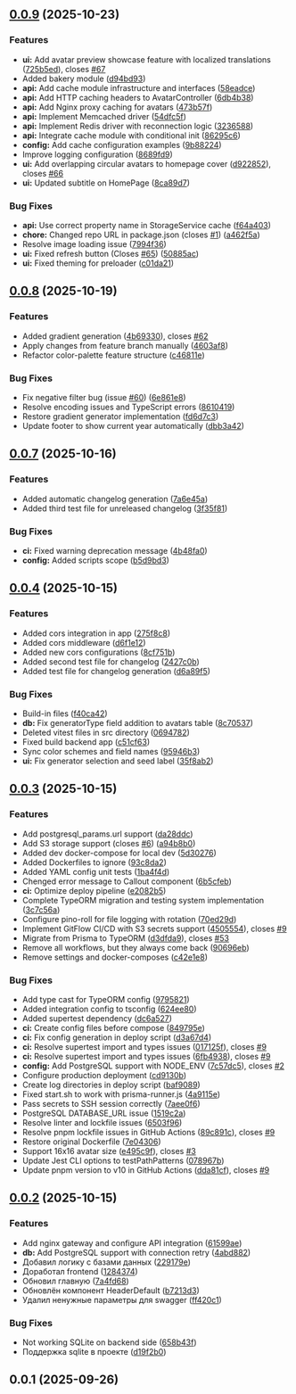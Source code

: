## [0.0.9](https://github.com/Black-Cat-OSS/ava-gen/compare/v0.0.8...v0.0.9) (2025-10-23)

### Features

- **ui:** Add avatar preview showcase feature with localized translations
  ([725b5ed](https://github.com/Black-Cat-OSS/ava-gen/commit/725b5edb7e6e7c7c5a5e5e5e5e5e5e5e5e5e5e5e)),
  closes [#67](https://github.com/Black-Cat-OSS/ava-gen/issues/67)
- Added bakery module
  ([d94bd93](https://github.com/Black-Cat-OSS/ava-gen/commit/d94bd93b6614fc33fa1d8197fdd32593ed0e7c43))
- **api:** Add cache module infrastructure and interfaces
  ([58eadce](https://github.com/Black-Cat-OSS/ava-gen/commit/58eadce9590c85b9c10d25e1927844b425e65a17))
- **api:** Add HTTP caching headers to AvatarController
  ([6db4b38](https://github.com/Black-Cat-OSS/ava-gen/commit/6db4b385d973649a6dcc49533afd9f2cd89e76d6))
- **api:** Add Nginx proxy caching for avatars
  ([473b57f](https://github.com/Black-Cat-OSS/ava-gen/commit/473b57fa9850382746c6d08e4eee6f87c3adc285))
- **api:** Implement Memcached driver
  ([54dfc5f](https://github.com/Black-Cat-OSS/ava-gen/commit/54dfc5ff8382f14f6d81b8748b9d78ec9e65d707))
- **api:** Implement Redis driver with reconnection logic
  ([3236588](https://github.com/Black-Cat-OSS/ava-gen/commit/323658806fd50d9a6b4cd79a7bac1bb44f803707))
- **api:** Integrate cache module with conditional init
  ([86295c6](https://github.com/Black-Cat-OSS/ava-gen/commit/86295c6c72aa1ce282ce321f37b7db2b5ff63b0d))
- **config:** Add cache configuration examples
  ([9b88224](https://github.com/Black-Cat-OSS/ava-gen/commit/9b882244f8eba6276f552e4cfa20f749fbe53dc5))
- Improve logging configuration
  ([8689fd9](https://github.com/Black-Cat-OSS/ava-gen/commit/8689fd9abcbd2494471db84372ac39fbd90a5f0e))
- **ui:** Add overlapping circular avatars to homepage cover
  ([d922852](https://github.com/Black-Cat-OSS/ava-gen/commit/d922852c7710495e124fa05a680966f7569a18fb)),
  closes [#66](https://github.com/Black-Cat-OSS/ava-gen/issues/66)
- **ui:** Updated subtitle on HomePage
  ([8ca89d7](https://github.com/Black-Cat-OSS/ava-gen/commit/8ca89d7c4145b23505ea02fa9f99b2b90f1e62fa))

### Bug Fixes

- **api:** Use correct property name in StorageService cache
  ([f64a403](https://github.com/Black-Cat-OSS/ava-gen/commit/f64a40390ce92912d615b710d12a9a1306d3b9a5))
- **chore:** Changed repo URL in package.json (closes
  [#1](https://github.com/Black-Cat-OSS/ava-gen/issues/1))
  ([a462f5a](https://github.com/Black-Cat-OSS/ava-gen/commit/a462f5af129e20cddc76f9a31eb7681773f2a41d))
- Resolve image loading issue
  ([7994f36](https://github.com/Black-Cat-OSS/ava-gen/commit/7994f361e6ad1988e02e11e9515d56d93fd5ab17))
- **ui:** Fixed refresh button (Closes
  [#65](https://github.com/Black-Cat-OSS/ava-gen/issues/65))
  ([50885ac](https://github.com/Black-Cat-OSS/ava-gen/commit/50885ac81e1237262f20946cb7d19884ff24f6e6))
- **ui:** Fixed theming for preloader
  ([c01da21](https://github.com/Black-Cat-OSS/ava-gen/commit/c01da2119ef2a98da785b39deafeb80408b2e121))

## [0.0.8](https://github.com/Black-Cat-OSS/ava-gen/compare/v0.0.7...v0.0.8) (2025-10-19)

### Features

- Added gradient generation
  ([4b69330](https://github.com/Black-Cat-OSS/ava-gen/commit/4b69330e1d4b3389611ecb1d58b5512db60c42d9)),
  closes [#62](https://github.com/Black-Cat-OSS/ava-gen/issues/62)
- Apply changes from feature branch manually
  ([4603af8](https://github.com/Black-Cat-OSS/ava-gen/commit/4603af8768e11536b06f9ca40774a0c8bc00dfe6))
- Refactor color-palette feature structure
  ([c46811e](https://github.com/Black-Cat-OSS/ava-gen/commit/c46811e1b5ac05b758ceeb9b22d18f736f79d19b))

### Bug Fixes

- Fix negative filter bug (issue
  [#60](https://github.com/Black-Cat-OSS/ava-gen/issues/60))
  ([6e861e8](https://github.com/Black-Cat-OSS/ava-gen/commit/6e861e87946a05a395715b9847e015bd030e1c5e))
- Resolve encoding issues and TypeScript errors
  ([8610419](https://github.com/Black-Cat-OSS/ava-gen/commit/86104197fe2db8ac6421e48fc6bc4d763d513981))
- Restore gradient generator implementation
  ([fd6d7c3](https://github.com/Black-Cat-OSS/ava-gen/commit/fd6d7c3cff17b1d686102cc14c52fd276f18145c))
- Update footer to show current year automatically
  ([dbb3a42](https://github.com/Black-Cat-OSS/ava-gen/commit/dbb3a42448877b771f07a4ef32f24a9b786d5e72))

## [0.0.7](https://github.com/Black-Cat-OSS/ava-gen/compare/v0.0.4...v0.0.7) (2025-10-16)

### Features

- Added automatic changelog generation
  ([7a6e45a](https://github.com/Black-Cat-OSS/ava-gen/commit/7a6e45a3e8414d3b158ea96ccc66e96392c6f420))
- Added third test file for unreleased changelog
  ([3f35f81](https://github.com/Black-Cat-OSS/ava-gen/commit/3f35f81972f079f63541fff63dcb4b1fdf784fe0))

### Bug Fixes

- **ci:** Fixed warning deprecation message
  ([4b48fa0](https://github.com/Black-Cat-OSS/ava-gen/commit/4b48fa0d27174acc2abab9e70da646c2be661134))
- **config:** Added scripts scope
  ([b5d9bd3](https://github.com/Black-Cat-OSS/ava-gen/commit/b5d9bd3d97957dc4330b5e662efe0d4ed425a84c))

## [0.0.4](https://github.com/Black-Cat-OSS/ava-gen/compare/v0.0.3...v0.0.4) (2025-10-15)

### Features

- Added cors integration in app
  ([275f8c8](https://github.com/Black-Cat-OSS/ava-gen/commit/275f8c8f8f2050f1017eb8dc5ea4bad0759a3576))
- Added cors middleware
  ([d6f1e12](https://github.com/Black-Cat-OSS/ava-gen/commit/d6f1e1255ddc497f2268eb68b64c365b412d1434))
- Added new cors configurations
  ([8cf751b](https://github.com/Black-Cat-OSS/ava-gen/commit/8cf751b142c66658fc2a15394913e204566982d1))
- Added second test file for changelog
  ([2427c0b](https://github.com/Black-Cat-OSS/ava-gen/commit/2427c0b24bf146e8980faaf1849a59a9eb5181e4))
- Added test file for changelog generation
  ([d6a89f5](https://github.com/Black-Cat-OSS/ava-gen/commit/d6a89f5e9b15338fb8aa1bddb5396f17d77f154b))

### Bug Fixes

- Build-in files
  ([f40ca42](https://github.com/Black-Cat-OSS/ava-gen/commit/f40ca42457d64433cb56af7d090e1f5007700c8a))
- **db:** Fix generatorType field addition to avatars table
  ([8c70537](https://github.com/Black-Cat-OSS/ava-gen/commit/8c7053797e8b17fb6ccb34c26ce19f4fd216687e))
- Deleted vitest files in src directory
  ([0694782](https://github.com/Black-Cat-OSS/ava-gen/commit/069478213ad9c1326c6571bcee81bf56157bd5b1))
- Fixed build backend app
  ([c51cf63](https://github.com/Black-Cat-OSS/ava-gen/commit/c51cf63cd3a099bcda5919454228b40e34d85507))
- Sync color schemes and field names
  ([95946b3](https://github.com/Black-Cat-OSS/ava-gen/commit/95946b32b1083960835ea17f7a2f8a8ff04e1b5a))
- **ui:** Fix generator selection and seed label
  ([35f8ab2](https://github.com/Black-Cat-OSS/ava-gen/commit/35f8ab29233dd0b90fb5a9e184ffdd3f1790b42d))

## [0.0.3](https://github.com/Black-Cat-OSS/ava-gen/compare/v0.0.2...v0.0.3) (2025-10-15)

### Features

- Add postgresql_params.url support
  ([da28ddc](https://github.com/Black-Cat-OSS/ava-gen/commit/da28ddcc8a8b75ce0b7011e9491c1e90a300357f))
- Add S3 storage support (closes
  [#6](https://github.com/Black-Cat-OSS/ava-gen/issues/6))
  ([a94b8b0](https://github.com/Black-Cat-OSS/ava-gen/commit/a94b8b08627d9ff809d1c7fd1a1368d99607a690))
- Added dev docker-compose for local dev
  ([5d30276](https://github.com/Black-Cat-OSS/ava-gen/commit/5d30276f9ad95bedf794b94fd51077245f487b68))
- Added Dockerfiles to ignore
  ([93c8da2](https://github.com/Black-Cat-OSS/ava-gen/commit/93c8da2c3034bac05cbc22aaafa4a90448ed93dc))
- Added YAML config unit tests
  ([1ba4f4d](https://github.com/Black-Cat-OSS/ava-gen/commit/1ba4f4d2a879bc78bb78e2a0da76c72dbf96459a))
- Chenged error message to Callout component
  ([6b5cfeb](https://github.com/Black-Cat-OSS/ava-gen/commit/6b5cfeb6b24dbb08180c9e9538a5a03041eb5469))
- **ci:** Optimize deploy pipeline
  ([e2082b5](https://github.com/Black-Cat-OSS/ava-gen/commit/e2082b5946ae1a85cff5c0d83af6bc79ac89ab82))
- Complete TypeORM migration and testing system implementation
  ([3c7c56a](https://github.com/Black-Cat-OSS/ava-gen/commit/3c7c56ac8e90b6b1327ae0113c81d43796e5b0a8))
- Configure pino-roll for file logging with rotation
  ([70ed29d](https://github.com/Black-Cat-OSS/ava-gen/commit/70ed29dad3df9a1cd91e693f5260cb5106c442bb))
- Implement GitFlow CI/CD with S3 secrets support
  ([4505554](https://github.com/Black-Cat-OSS/ava-gen/commit/4505554ce5092b10d541bea4aa7d023c352ce6fd)),
  closes [#9](https://github.com/Black-Cat-OSS/ava-gen/issues/9)
- Migrate from Prisma to TypeORM
  ([d3dfda9](https://github.com/Black-Cat-OSS/ava-gen/commit/d3dfda9b144731739641c892a4cf5aeddaf48546)),
  closes [#53](https://github.com/Black-Cat-OSS/ava-gen/issues/53)
- Remove all workflows, but they always come back
  ([90696eb](https://github.com/Black-Cat-OSS/ava-gen/commit/90696eb332f4b225a1758a77420886b9359bef0f))
- Remove settings and docker-composes
  ([c42e1e8](https://github.com/Black-Cat-OSS/ava-gen/commit/c42e1e8b90e573e8ba681e56b567a0af196602e9))

### Bug Fixes

- Add type cast for TypeORM config
  ([9795821](https://github.com/Black-Cat-OSS/ava-gen/commit/979582157553b699e91a23aaf60d192f842aaec1))
- Added integration config to tsconfig
  ([624ee80](https://github.com/Black-Cat-OSS/ava-gen/commit/624ee80adcae1353b6b7d51afe6d9baf0f17d540))
- Added supertest dependency
  ([dc6a527](https://github.com/Black-Cat-OSS/ava-gen/commit/dc6a52760aefb79c5c2728ce0532cf82ae3ce44b))
- **ci:** Create config files before compose
  ([849795e](https://github.com/Black-Cat-OSS/ava-gen/commit/849795eb918ea9071d7fe1d034c1d17baa8f1bf5))
- **ci:** Fix config generation in deploy script
  ([d3a67d4](https://github.com/Black-Cat-OSS/ava-gen/commit/d3a67d4854e4fc24ae6bbd45902c9878485dcefd))
- **ci:** Resolve supertest import and types issues
  ([017125f](https://github.com/Black-Cat-OSS/ava-gen/commit/017125f3ca450336df1659ebb10447a4ee0923ae)),
  closes [#9](https://github.com/Black-Cat-OSS/ava-gen/issues/9)
- **ci:** Resolve supertest import and types issues
  ([6fb4938](https://github.com/Black-Cat-OSS/ava-gen/commit/6fb493861aa722f29e58484283b7067c91dfa6ba)),
  closes [#9](https://github.com/Black-Cat-OSS/ava-gen/issues/9)
- **config:** Add PostgreSQL support with NODE_ENV
  ([7c57dc5](https://github.com/Black-Cat-OSS/ava-gen/commit/7c57dc5250d188fa331f5c06b531c8ac58e48088)),
  closes [#2](https://github.com/Black-Cat-OSS/ava-gen/issues/2)
- Configure production deployment
  ([cd9130b](https://github.com/Black-Cat-OSS/ava-gen/commit/cd9130b3f9652dc19bd1b102c5b79ab43f056a32))
- Create log directories in deploy script
  ([baf9089](https://github.com/Black-Cat-OSS/ava-gen/commit/baf90896426819febc4602af20a422057703cf2b))
- Fixed start.sh to work with prisma-runner.js
  ([4a9115e](https://github.com/Black-Cat-OSS/ava-gen/commit/4a9115ecdb5d2674cf49dc9016918d526fccd89b))
- Pass secrets to SSH session correctly
  ([7aee0f6](https://github.com/Black-Cat-OSS/ava-gen/commit/7aee0f6fbdea79dfe1aa1fff05923ffee82a5dc6))
- PostgreSQL DATABASE_URL issue
  ([1519c2a](https://github.com/Black-Cat-OSS/ava-gen/commit/1519c2a3e5443a8434d9d77c64dac18a670a3ab9))
- Resolve linter and lockfile issues
  ([6503f96](https://github.com/Black-Cat-OSS/ava-gen/commit/6503f9604b388248ba3c73b39a3529933eefa184))
- Resolve pnpm lockfile issues in GitHub Actions
  ([89c891c](https://github.com/Black-Cat-OSS/ava-gen/commit/89c891ce7192ffb51515a34e579b972ea0bde3fb)),
  closes [#9](https://github.com/Black-Cat-OSS/ava-gen/issues/9)
- Restore original Dockerfile
  ([7e04306](https://github.com/Black-Cat-OSS/ava-gen/commit/7e043067ef4708bf0e848f059bf329b43ffa8e2b))
- Support 16x16 avatar size
  ([e495c9f](https://github.com/Black-Cat-OSS/ava-gen/commit/e495c9fe2d9b08427a5ac1a35c718697a4cc30c8)),
  closes [#3](https://github.com/Black-Cat-OSS/ava-gen/issues/3)
- Update Jest CLI options to testPathPatterns
  ([078967b](https://github.com/Black-Cat-OSS/ava-gen/commit/078967bb7b4ef1700ce97e8f17f83d8cbb8865e8))
- Update pnpm version to v10 in GitHub Actions
  ([dda81cf](https://github.com/Black-Cat-OSS/ava-gen/commit/dda81cf064186a3cc79432c6853778d264ec8451)),
  closes [#9](https://github.com/Black-Cat-OSS/ava-gen/issues/9)

## [0.0.2](https://github.com/Black-Cat-OSS/ava-gen/compare/v0.0.1...v0.0.2) (2025-10-15)

### Features

- Add nginx gateway and configure API integration
  ([61599ae](https://github.com/Black-Cat-OSS/ava-gen/commit/61599ae2f14144193e7bd3ab8ed2d5725a08d50a))
- **db:** Add PostgreSQL support with connection retry
  ([4abd882](https://github.com/Black-Cat-OSS/ava-gen/commit/4abd8820e96ba2d880ffde1ed816b650e23899ea))
- Добавил логику с базами данных
  ([229179e](https://github.com/Black-Cat-OSS/ava-gen/commit/229179eec85b2f42ac78dac4ba72ba04e31903df))
- Доработал frontend
  ([1284374](https://github.com/Black-Cat-OSS/ava-gen/commit/128437466c64d3a032acfd5d39841d47127b205a))
- Обновил главную
  ([7a4fd68](https://github.com/Black-Cat-OSS/ava-gen/commit/7a4fd682d5a18f2d30e12e9b482ebed7194e7598))
- Обновлён компонент HeaderDefault
  ([b7213d3](https://github.com/Black-Cat-OSS/ava-gen/commit/b7213d300a9d20ecd843a6346a1ccb5211e3981e))
- Удалил ненужные параметры для swagger
  ([ff420c1](https://github.com/Black-Cat-OSS/ava-gen/commit/ff420c1b766029510e3c9f584bf0a575d71540d4))

### Bug Fixes

- Not working SQLite on backend side
  ([658b43f](https://github.com/Black-Cat-OSS/ava-gen/commit/658b43fc82fe08a94f737311b316b25b004fe1bb))
- Поддержка sqlite в проекте
  ([d19f2b0](https://github.com/Black-Cat-OSS/ava-gen/commit/d19f2b08d3f30107a507f60a6cecd1f232304fec))

## 0.0.1 (2025-09-26)
